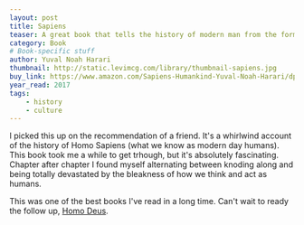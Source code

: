 ```yaml
---
layout: post
title: Sapiens
teaser: A great book that tells the history of modern man from the forming of our species to what we may become in the not too distant future.
category: Book
# Book-specific stuff
author: Yuval Noah Harari
thumbnail: http://static.levimcg.com/library/thumbnail-sapiens.jpg
buy_link: https://www.amazon.com/Sapiens-Humankind-Yuval-Noah-Harari/dp/0062316095
year_read: 2017
tags:
    - history
    - culture
---
```

I picked this up on the recommendation of a friend. It's a whirlwind account of the history of Homo Sapiens (what we know as modern day humans). This book took me a while to get trhough, but it's absolutely fascinating. Chapter after chapter I found myself alternating between knoding along and being totally devastated by the bleakness of how we think and act as humans.

This was one of the best books I've read in a long time. Can't wait to ready the follow up, [Homo Deus](https://www.amazon.com/Homo-Deus-Brief-History-Tomorrow/dp/0062464310).
